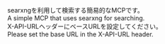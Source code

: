 searxngを利用して検索する簡易的なMCPです。  
A simple MCP that uses searxng for searching.  
X-API-URLヘッダーにベースURLを設定してください。  
Please set the base URL in the X-API-URL header.
